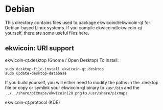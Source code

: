 
Debian
====================
This directory contains files used to package ekwicoind/ekwicoin-qt
for Debian-based Linux systems. If you compile ekwicoind/ekwicoin-qt yourself, there are some useful files here.

## ekwicoin: URI support ##


ekwicoin-qt.desktop  (Gnome / Open Desktop)
To install:

	sudo desktop-file-install ekwicoin-qt.desktop
	sudo update-desktop-database

If you build yourself, you will either need to modify the paths in
the .desktop file or copy or symlink your ekwicoin-qt binary to `/usr/bin`
and the `../../share/pixmaps/ekwicoin128.png` to `/usr/share/pixmaps`

ekwicoin-qt.protocol (KDE)

